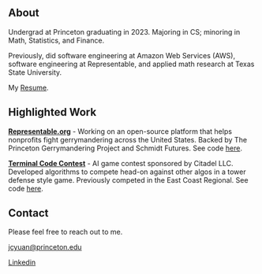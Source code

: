 ## About

Undergrad at Princeton graduating in 2023. Majoring in CS; minoring in Math, Statistics, and Finance.

Previously, did software engineering at Amazon Web Services (AWS), software engineering at Representable, and applied math research at Texas State University.

My [Resume](/assets/resume-quant-4-4-21.pdf).

## Highlighted Work

[**Representable.org**](https://representable.org/) - Working on an open-source platform that helps nonprofits fight gerrymandering across the United States. Backed by The Princeton Gerrymandering Project and Schmidt Futures. See code [here](https://github.com/Representable/representable).

[**Terminal Code Contest**](https://terminal.c1games.com/competitions/238) - AI game contest sponsored by Citadel LLC. Developed algorithms to compete head-on against other algos in a tower defense style game. Previously competed in the East Coast Regional. See code [here](https://github.com/jasony123123/terminalAIgame).

## Contact

Please feel free to reach out to me.

[jcyuan@princeton.edu](mailto:jcyuan@princeton.edu)

[Linkedin](https://www.linkedin.com/in/jasoncyuan/)

